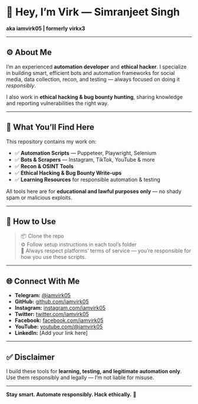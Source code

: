 # 👋 Hey, I’m Virk — Simranjeet Singh

**aka iamvirk05 | formerly virkx3**

---

## ⚙️ About Me

I’m an experienced **automation developer** and **ethical hacker**. I specialize in building smart, efficient bots and automation frameworks for social media, data collection, recon, and testing — always focused on doing it *responsibly*.

I also work in **ethical hacking & bug bounty hunting**, sharing knowledge and reporting vulnerabilities the right way.

---

## 🚀 What You’ll Find Here

This repository contains my work on:
- ✅ **Automation Scripts** — Puppeteer, Playwright, Selenium
- ✅ **Bots & Scrapers** — Instagram, TikTok, YouTube & more
- ✅ **Recon & OSINT Tools**
- ✅ **Ethical Hacking & Bug Bounty Write-ups**
- ✅ **Learning Resources** for responsible automation & testing

All tools here are for **educational and lawful purposes only** — no shady spam or malicious exploits.

---

## 📌 How to Use

> 📦 Clone the repo  
> ⚙️ Follow setup instructions in each tool’s folder  
> 📝 Always respect platforms’ terms of service — you’re responsible for how you use these scripts.

---

## 🌐 Connect With Me

- **Telegram:** [@iamvirk05](https://t.me/iamvirk05)  
- **GitHub:** [github.com/iamvirk05](https://github.com/iamvirk05)  
- **Instagram:** [instagram.com/iamvirk05](https://instagram.com/iamvirk05)  
- **Twitter:** [twitter.com/iamvirk05](https://twitter.com/iamvirk05)  
- **Facebook:** [facebook.com/iamvirk05](https://facebook.com/iamvirk05)  
- **YouTube:** [youtube.com/@iamvirk05](https://youtube.com/@iamvirk05)  
- **LinkedIn:** [Add your link here]

---

## ✅ Disclaimer

I build these tools for **learning, testing, and legitimate automation only**. Use them responsibly and legally — I’m not liable for misuse.

---

**Stay smart. Automate responsibly. Hack ethically.** 🚀
